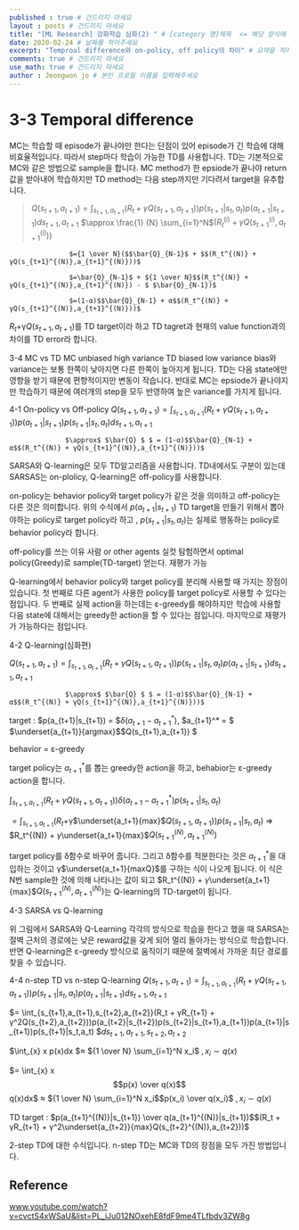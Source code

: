 ```yaml
---
published : true # 건드리지 마세요
layout : posts # 건드리지 마세요
title: "[ML Research] 강화학습 심화(2) " # [category 명]제목  <= 해당 양식에 맞춰주세요
date: 2020-02-24 # 날짜를 적어주세요
excerpt: "Temproal difference와 on-policy, off policy의 차이" # 요약을 적어주세요
comments: true # 건드리지 마세요
use_math: true # 건드리지 마세요
author : Jeongwon jo # 본인 프로필 이름을 입력해주세요
---
```


# 3-3 Temporal difference
MC는 학습할 때 episode가 끝나야만 한다는 단점이 있어 episode가 긴 학습에 대해 비효율적입니다. 따라서 step마다 학습이 가능한 TD를 사용합니다. TD는 기본적으로 MC와 같은 방법으로 sample을 합니다. MC method가 한 epsiode가 끝나야 return값을 받아내어 학습하지만 TD method는 다음 step까지만 기다려서 target을 유추합니다.

> $Q(s_{t+1},a_{t+1}) = \int_{s_{t+1},a_{t+1}}(R_t + γQ(s_{t+1},a_{t+1}))p(s_{t+1}|s_t,a_t)p(a_{t+1}|s_{t+1}) ds_{t+1},a_{t+1}$
                  $\approx \frac{1} {N} \sum_{i=1}^N$$(R_t^{(i)} + γQ(s_{t+1}^{(i)},a_{t+1}^{(i)}))$

                   $={1 \over N}($$\bar{Q}_{N-1}$ + $$(R_t^{(N)} + γQ(s_{t+1}^{(N)},a_{t+1}^{(N)}))$

                   $=\bar{Q}_{N-1}$ + ${1 \over N}$$(R_t^{(N)} + γQ(s_{t+1}^{(N)},a_{t+1}^{(N)}) - $ $\bar{Q}_{N-1})$

                   $=(1-α)$$\bar{Q}_{N-1} + α$$(R_t^{(N)} + γQ(s_{t+1}^{(N)},a_{t+1}^{(N)}))$

$R_t +$γ$Q(s_{t+1},a_{t+1})$를 TD target이라 하고 TD tagret과 현재의 value function과의 차이를 TD error라 합니다.



3-4 MC vs TD
MC
unbiased
high variance
TD
biased
low variance
bias와 variance는 보통 한쪽이 낮아지면 다른 한쪽이 높아지게 됩니다. TD는 다음 state에만 영향을 받기 때문에 편향적이지만 변동이 작습니다. 반대로 MC는 epsiode가 끝나야지만 학습하기 때문에 여러개의 step을 모두 반영하여 높은 variance를 가지게 됩니다.

4-1 On-policy vs Off-policy
$Q(s_{t+1},a_{t+1}) = \int_{s_{t+1},a_{t+1}}(R_t + γQ(s_{t+1},a_{t+1}))p(a_{t+1}|s_{t+1})p(s_{t+1}|s_t,a_t) ds_{t+1},a_{t+1}$

                  $\approx$ $\bar{Q} $ $ = (1-α)$$\bar{Q}_{N-1} + α$$(R_t^{(N)} + γQ(s_{t+1}^{(N)},a_{t+1}^{(N)}))$

SARSA와 Q-learning은 모두 TD알고리즘을 사용합니다. TD내에서도 구분이 있는데 SARSAS는 on-plolicy, Q-learning은 off-policy를 사용합니다. 



on-policy는 behavior policy와 target policy가 같은 것을 의미하고 off-policy는 다른 것은 의미합니다. 위의 수식에서 $p(a_{t+1}|s_{t+1})$ TD target을 만들기 위해서 뽑아야하는 policy로 target policy라 하고 , $p(s_{t+1}|s_t,a_t)$는 실제로 행동하는 policy로 behavior policy라 합니다.



off-policy를 쓰는 이유
사람 or other agents
실컷 탐험하면서 optimal policy(Greedy)로 sample(TD-target) 얻는다.
재평가 가능


Q-learning에서 behavior policy와 target policy를 분리해 사용할 때 가지는 장점이 있습니다. 첫 번째로 다른 agent가 사용한 policy를 target policy로 사용할 수 있다는 점입니다. 두 번째로 실제 action을 하는데는 ε-greedy를 해야하지만 학습에 사용할 다음 state에 대해서는 greedy한 action을 할 수 있다는 점입니다. 마지막으로 재평가가 가능하다는 점입니다. 



4-2 Q-learning(심화편)


$Q(s_{t+1},a_{t+1}) = \int_{s_{t+1},a_{t+1}}(R_t + γQ(s_{t+1},a_{t+1}))p(s_{t+1}|s_t,a_t)p(a_{t+1}|s_{t+1}) ds_{t+1},a_{t+1}$

                  $\approx$ $\bar{Q} $ $ = (1-α)$$\bar{Q}_{N-1} + α$$(R_t^{(N)} + γQ(s_{t+1}^{(N)},a_{t+1}^{(N)}))$



target : $p(a_{t+1}|s_{t+1}) = $$δ(a_{t+1} - a_{t+1}^*),$ $a_{t+1}^* = $ $\underset{a_{t+1}}{argmax}$$Q(s_{t+1},a_{t+1}) $

behavior = ε-greedy

target policy는 $a_{t+1}^*$를 뽑는 greedy한 action을 하고, behabior는 ε-greedy action을 합니다.

$\int_{s_{t+1},a_{t+1}}(R_t + γQ(s_{t+1},a_{t+1}))$$δ(a_{t+1} - a_{t+1}^*)$$p(s_{t+1}|s_t,a_t)$

$=\int_{s_{t+1},a_{t+1}}(R_t +$γ$\underset{a_t+1}{max}$$Q(s_{t+1},a_{t+1}))$$p(s_{t+1}|s_t,a_t)$ => $R_t^{(N)} + $γ$\underset{a_t+1}{max}$$Q(s_{t+1}^{(N)},a_{t+1}^{(N)})$

target policy를 δ함수로 바꾸어 줍니다. 그리고 δ함수를 적분한다는 것은 $a_{t+1}^*$을 대입하는 것이고 γ$\underset{a_t+1}{maxQ}$를 구하는 식이 나오게 됩니다. 이 식은 N번 sample한 것에 의해 나타나는 값이 되고 $R_t^{(N)} + $γ$\underset{a_t+1}{max}$$Q(s_{t+1}^{(N)},a_{t+1}^{(N)})$는 Q-learning의 TD-target이 됩니다.



4-3 SARSA vs Q-learning

위 그림에서 SARSA와 Q-Learning 각각의 방식으로 학습을 한다고 했을 때 SARSA는 절벽 근처의 경로에는 낮은 reward값을 갖게 되어 멀리 돌아가는 방식으로 학습합니다. 반면 Q-learning은 ε-greedy 방식으로 움직이기 때문에 절벽에서 가까운 최단 경로를 찾을 수 있습니다.





4-4 n-step TD vs n-step Q-learning
$Q(s_{t+1},a_{t+1}) = \int_{s_{t+1},a_{t+1}}(R_t + γQ(s_{t+1},a_{t+1}))p(s_{t+1}|s_t,a_t)p(a_{t+1}|s_{t+1}) ds_{t+1},a_{t+1}$

$= \int_{s_{t+1},a_{t+1},s_{t+2},a_{t+2}}(R_t + γR_{t+1} + γ^2Q(s_{t+2},a_{t+2}))p(a_{t+2}|s_{t+2})p(s_{t+2}|s_{t+1},a_{t+1})p(a_{t+1}|s_{t+1})p(s_{t+1}|s_t,a_t) $$ds_{t+1},a_{t+1},s_{t+2},a_{t+2}$



$\int_{x} x p(x)dx $$\approx$ ${1 \over N} \sum_{i=1}^N x_i$ $, x_i \sim q(x)$

$= \int_{x} x $$p(x) \over q(x)$$q(x)dx$ $\approx$ ${1 \over N} \sum_{i=1}^N x_i$$p(x_i) \over q(x_i)$ $, x_i \sim q(x)$



TD target : $p(a_{t+1}^{(N)}|s_{t+1}) \over q(a_{t+1}^{(N)}|s_{t+1})$$(R_t + γR_{t+1} + γ^2\underset{a_{t+2}}{max}Q(s_{t+2}^{(N)},a_{t+2}))$

2-step TD에 대한 수식입니다. n-step TD는 MC와 TD의 장점을 모두 가진 방법입니다. 

## Reference
www.youtube.com/watch?v=cvctS4xWSaU&list=PL_iJu012NOxehE8fdF9me4TLfbdv3ZW8g﻿



